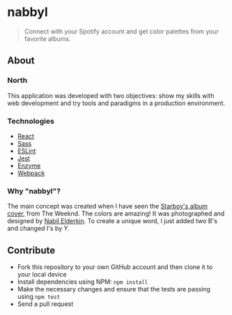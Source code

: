 # nabbyl

> Connect with your Spotify account and get color palettes from your favorite albums.

## About

### North

This application was developed with two objectives: show my skills with web development and try tools and paradigms in a production environment.

### Technologies

- [React](https://reactjs.org/)
- [Sass](https://sass-lang.com/)
- [ESLint](https://eslint.org/)
- [Jest](https://jestjs.io/)
- [Enzyme](https://airbnb.io/enzyme/)
- [Webpack](https://webpack.js.org/)

### Why "nabbyl"?

The main concept was created when I have seen the [Starboy's album cover](https://en.wikipedia.org/wiki/Starboy_(album)), from The Weeknd. The colors are amazing! It was photographed and designed by [Nabil Elderkin](https://en.wikipedia.org/wiki/Nabil_Elderkin). To create a unique word, I just added two B's and changed I's by Y.

## Contribute

- Fork this repository to your own GitHub account and then clone it to your local device
- Install dependencies using NPM: `npm install`
- Make the necessary changes and ensure that the tests are passing using `npm test`
- Send a pull request
